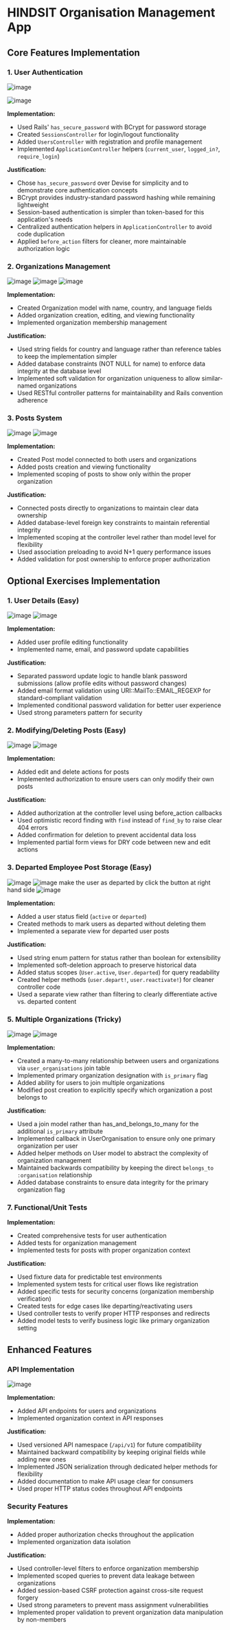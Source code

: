 
# HINDSIT Organisation Management App

## Core Features Implementation

### 1. User Authentication
![image](https://github.com/user-attachments/assets/ea8a6a66-9dde-45eb-82fe-e04d5f4c075f)

![image](https://github.com/user-attachments/assets/4da97fbe-98a5-4f8b-b479-39ebd8cd2a7b)

**Implementation:**
- Used Rails' `has_secure_password` with BCrypt for password storage
- Created `SessionsController` for login/logout functionality
- Added `UsersController` with registration and profile management
- Implemented `ApplicationController` helpers (`current_user`, `logged_in?`, `require_login`)

**Justification:**
- Chose `has_secure_password` over Devise for simplicity and to demonstrate core authentication concepts
- BCrypt provides industry-standard password hashing while remaining lightweight
- Session-based authentication is simpler than token-based for this application's needs
- Centralized authentication helpers in `ApplicationController` to avoid code duplication
- Applied `before_action` filters for cleaner, more maintainable authorization logic

### 2. Organizations Management
![image](https://github.com/user-attachments/assets/7f8b3f31-57d6-4a7a-8657-672f25d0d4aa)
![image](https://github.com/user-attachments/assets/5c1da64a-e66e-46f2-b822-4b2cc15aabf6)
![image](https://github.com/user-attachments/assets/4b13dc39-5e9f-4dcc-907c-fb0e1776d866)


**Implementation:**
- Created Organization model with name, country, and language fields
- Added organization creation, editing, and viewing functionality
- Implemented organization membership management

**Justification:**
- Used string fields for country and language rather than reference tables to keep the implementation simpler
- Added database constraints (NOT NULL for name) to enforce data integrity at the database level
- Implemented soft validation for organization uniqueness to allow similar-named organizations
- Used RESTful controller patterns for maintainability and Rails convention adherence

### 3. Posts System
![image](https://github.com/user-attachments/assets/214413f5-5295-45e6-b321-8e44caa8a4d3)
![image](https://github.com/user-attachments/assets/8cf87638-8b32-4f09-90d9-ea178335e55e)

**Implementation:**
- Created Post model connected to both users and organizations
- Added posts creation and viewing functionality
- Implemented scoping of posts to show only within the proper organization

**Justification:**
- Connected posts directly to organizations to maintain clear data ownership
- Added database-level foreign key constraints to maintain referential integrity
- Implemented scoping at the controller level rather than model level for flexibility
- Used association preloading to avoid N+1 query performance issues
- Added validation for post ownership to enforce proper authorization

## Optional Exercises Implementation

### 1. User Details (Easy)
![image](https://github.com/user-attachments/assets/a2ad9029-ed4f-41ec-aafc-5a4fbd44a8b7)
![image](https://github.com/user-attachments/assets/68e84616-a9e0-4e9c-aef2-68c97ce966dc)


**Implementation:**
- Added user profile editing functionality
- Implemented name, email, and password update capabilities

**Justification:**
- Separated password update logic to handle blank password submissions (allow profile edits without password changes)
- Added email format validation using URI::MailTo::EMAIL_REGEXP for standard-compliant validation
- Implemented conditional password validation for better user experience
- Used strong parameters pattern for security

### 2. Modifying/Deleting Posts (Easy)
![image](https://github.com/user-attachments/assets/9fddbcaa-ab2d-4aab-af49-ff5debf23572)
![image](https://github.com/user-attachments/assets/ac705fdd-1b23-49e3-ab86-dd67153a304e)

**Implementation:**
- Added edit and delete actions for posts
- Implemented authorization to ensure users can only modify their own posts

**Justification:**
- Added authorization at the controller level using before_action callbacks
- Used optimistic record finding with `find` instead of `find_by` to raise clear 404 errors
- Added confirmation for deletion to prevent accidental data loss
- Implemented partial form views for DRY code between new and edit actions

### 3. Departed Employee Post Storage (Easy)
![image](https://github.com/user-attachments/assets/87e70f53-bb3c-4f37-9000-8c923d73b164)
![image](https://github.com/user-attachments/assets/f891cc38-dc3a-4284-9272-61049a21433b)
make the user as departed by click the button at right hand side
![image](https://github.com/user-attachments/assets/d23b6aa4-a887-4b43-9a19-5a310cb258e2)


**Implementation:**
- Added a user status field (`active` or `departed`)
- Created methods to mark users as departed without deleting them
- Implemented a separate view for departed user posts

**Justification:**
- Used string enum pattern for status rather than boolean for extensibility
- Implemented soft-deletion approach to preserve historical data
- Added status scopes (`User.active`, `User.departed`) for query readability
- Created helper methods (`user.depart!`, `user.reactivate!`) for cleaner controller code
- Used a separate view rather than filtering to clearly differentiate active vs. departed content

### 5. Multiple Organizations (Tricky)
![image](https://github.com/user-attachments/assets/6deade5f-3917-4f81-ac38-c0f48d438a19)
![image](https://github.com/user-attachments/assets/86ab8ad3-ec5f-4db8-80c1-086d8f329bd7)


**Implementation:**
- Created a many-to-many relationship between users and organizations via `user_organisations` join table
- Implemented primary organization designation with `is_primary` flag
- Added ability for users to join multiple organizations
- Modified post creation to explicitly specify which organization a post belongs to

**Justification:**
- Used a join model rather than has_and_belongs_to_many for the additional `is_primary` attribute
- Implemented callback in UserOrganisation to ensure only one primary organization per user
- Added helper methods on User model to abstract the complexity of organization management
- Maintained backwards compatibility by keeping the direct `belongs_to :organisation` relationship
- Added database constraints to ensure data integrity for the primary organization flag

### 7. Functional/Unit Tests

**Implementation:**
- Created comprehensive tests for user authentication
- Added tests for organization management
- Implemented tests for posts with proper organization context

**Justification:**
- Used fixture data for predictable test environments
- Implemented system tests for critical user flows like registration
- Added specific tests for security concerns (organization membership verification)
- Created tests for edge cases like departing/reactivating users
- Used controller tests to verify proper HTTP responses and redirects
- Added model tests to verify business logic like primary organization setting

## Enhanced Features

### API Implementation
![image](https://github.com/user-attachments/assets/51a17abe-4bbe-42c3-8c0a-4d6b68fe5901)


**Implementation:**
- Added API endpoints for users and organizations
- Implemented organization context in API responses

**Justification:**
- Used versioned API namespace (`/api/v1`) for future compatibility
- Maintained backward compatibility by keeping original fields while adding new ones
- Implemented JSON serialization through dedicated helper methods for flexibility
- Added documentation to make API usage clear for consumers
- Used proper HTTP status codes throughout API endpoints

### Security Features

**Implementation:**
- Added proper authorization checks throughout the application
- Implemented organization data isolation

**Justification:**
- Used controller-level filters to enforce organization membership
- Implemented scoped queries to prevent data leakage between organizations
- Added session-based CSRF protection against cross-site request forgery
- Used strong parameters to prevent mass assignment vulnerabilities
- Implemented proper validation to prevent organization data manipulation by non-members
